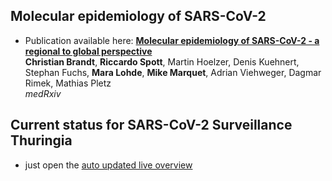 ## Molecular epidemiology of SARS-CoV-2

* Publication available here:
[**Molecular epidemiology of SARS-CoV-2 - a regional to global perspective**](https://www.medrxiv.org/content/10.1101/2021.01.25.21250447)  
**Christian Brandt**, **Riccardo Spott**, Martin Hoelzer, Denis Kuehnert, Stephan Fuchs, **Mara Lohde**, **Mike Marquet**, Adrian Viehweger, Dagmar Rimek, Mathias Pletz  
*medRxiv*

## Current status for SARS-CoV-2 Surveillance Thuringia

* just open the [auto updated live overview](https://charts.mongodb.com/charts-routine-sequencing-sars-c-amykg/public/dashboards/e9453286-1dce-4202-9423-a8459e3962f8)
